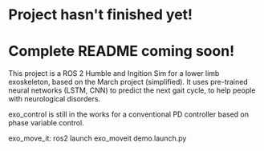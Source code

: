 # Project hasn't finished yet!

# Complete README coming soon!

This project is a ROS 2 Humble and Ingition Sim for a lower limb exoskeleton, based on the March project (simplified).
It uses pre-trained neural networks (LSTM, CNN) to predict the next gait cycle, to help people with neurological
disorders.

exo_control is still in the works for a conventional PD controller based on phase variable control.


exo_move_it: ros2 launch exo_moveit demo.launch.py